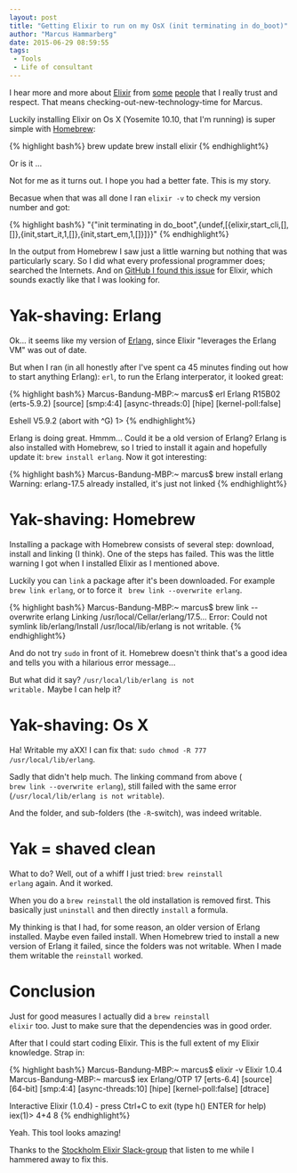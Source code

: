 ```yaml
---
layout: post
title: "Getting Elixir to run on my OsX (init terminating in do_boot)"
author: "Marcus Hammarberg"
date: 2015-06-29 08:59:55
tags:
 - Tools
 - Life of consultant
---
```


I hear more and more about [Elixir](http://elixir-lang.org) from [some](https://twitter.com/DevLCSC) [people](https://twitter.com/jlind) that I really trust and respect. That means checking-out-new-technology-time for Marcus.

Luckily installing Elixir on Os X (Yosemite 10.10, that I'm running) is super simple with [Homebrew](http://brew.sh/):

{% highlight bash%}
brew update
brew install elixir
{% endhighlight%}

Or is it ...

Not for me as it turns out. I hope you had a better fate. This is my story.

<a name='more'></a>

Becasue when that was all done I ran <code>elixir -v</code> to check my version number and got: 

{% highlight bash%}
"{"init terminating in do_boot",{undef,[{elixir,start_cli,[],[]},{init,start_it,1,[]},{init,start_em,1,[]}]}}"
{% endhighlight%}

In the output from Homebrew I saw just a little warning but nothing that was particularly scary. So I did what every professional programmer does; searched the Internets. And on [GitHub I found this issue](https://github.com/elixir-lang/elixir/issues/2911) for Elixir, which sounds exactly like that I was looking for.

# Yak-shaving: Erlang
Ok... it seems like my version of [Erlang](http://www.erlang.org/), since Elixir "leverages the Erlang VM" was out of date. 

But when I ran (in all honestly after I've spent ca 45 minutes finding out how to start anything Erlang): <code>erl</code>, to run the Erlang interperator, it looked great:

{% highlight bash%}
Marcus-Bandung-MBP:~ marcus$ erl
Erlang R15B02 (erts-5.9.2) [source] [smp:4:4] [async-threads:0] [hipe] [kernel-poll:false]

Eshell V5.9.2  (abort with ^G)
1> 
{% endhighlight%}

Erlang is doing great. Hmmm... Could it be a old version of Erlang? Erlang is also installed with Homebrew, so I tried to install it again and hopefully update it: <code>brew install erlang</code>. Now it got interesting: 

{% highlight bash%}
Marcus-Bandung-MBP:~ marcus$ brew install erlang
Warning: erlang-17.5 already installed, it's just not linked
{% endhighlight%}

# Yak-shaving: Homebrew
Installing a package with Homebrew consists of several step: download, install and linking (I think). One of the steps has failed. This was the little warning I got when I installed Elixir as I mentioned above. 

Luckily you can <code>link</code> a package after it's been downloaded. For example <code>brew link erlang</code>, or to force it <code> brew link --overwrite erlang</code>. 

{% highlight bash%}
Marcus-Bandung-MBP:~ marcus$ brew link --overwrite erlang
Linking /usr/local/Cellar/erlang/17.5... 
Error: Could not symlink lib/erlang/Install
/usr/local/lib/erlang is not writable.
{% endhighlight%}

And do not try <code>sudo</code> in front of it. Homebrew doesn't think that's a good idea and tells you with a hilarious error message...

But what did it say? <code>/usr/local/lib/erlang is not writable.</code> Maybe I can help it?

# Yak-shaving: Os X
Ha! Writable my aXX! I can fix that: <code>sudo chmod -R 777 /usr/local/lib/erlang</code>.

Sadly that didn't help much. The linking command from above (<code> brew link --overwrite erlang</code>), still failed with the same error (<code>/usr/local/lib/erlang is not writable</code>).

And the folder, and sub-folders (the <code>-R</code>-switch), was indeed writable. 

# Yak = shaved clean
What to do? Well, out of a whiff I just tried: <code>brew reinstall erlang</code> again. And it worked. 

When you do a <code>brew reinstall</code> the old installation is removed first. This basically just <code>uninstall</code> and then directly <code>install</code> a formula. 

My thinking is that I had, for some reason, an older version of Erlang installed. Maybe even failed install. When Homebrew tried to install a new version of Erlang it failed, since the folders was not writable. When I made them writable the <code>reinstall</code> worked. 

# Conclusion
Just for good measures I actually did a <code>brew reinstall elixir</code> too. Just to make sure that the dependencies was in good order. 

After that I could start coding Elixir. This is the full extent of my Elixir knowledge. Strap in: 

{% highlight bash%}
Marcus-Bandung-MBP:~ marcus$ elixir -v
Elixir 1.0.4
Marcus-Bandung-MBP:~ marcus$ iex
Erlang/OTP 17 [erts-6.4] [source] [64-bit] [smp:4:4] [async-threads:10] [hipe] [kernel-poll:false] [dtrace]

Interactive Elixir (1.0.4) - press Ctrl+C to exit (type h() ENTER for help)
iex(1)> 4+4
8
{% endhighlight%}

Yeah. This tool looks amazing! 

Thanks to the [Stockholm Elixir Slack-group](https://stockholm-elixir.slack.com/messages/elixir/) that listen to me while I hammered away to fix this. 